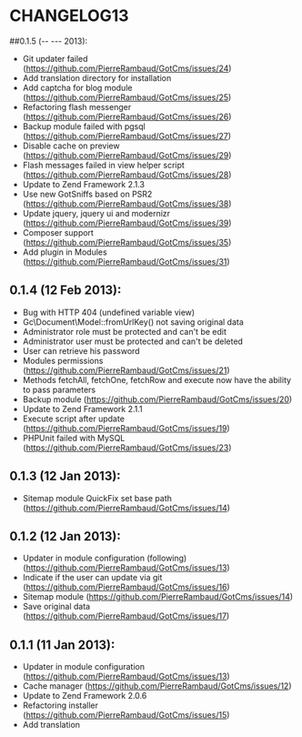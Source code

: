 # CHANGELOG13

##0.1.5 (-- --- 2013):
- Git updater failed (https://github.com/PierreRambaud/GotCms/issues/24)
- Add translation directory for installation
- Add captcha for blog module (https://github.com/PierreRambaud/GotCms/issues/25)
- Refactoring flash messenger (https://github.com/PierreRambaud/GotCms/issues/26)
- Backup module failed with pgsql (https://github.com/PierreRambaud/GotCms/issues/27)
- Disable cache on preview (https://github.com/PierreRambaud/GotCms/issues/29)
- Flash messages failed in view helper script (https://github.com/PierreRambaud/GotCms/issues/28)
- Update to Zend Framework 2.1.3
- Use new GotSniffs based on PSR2 (https://github.com/PierreRambaud/GotCms/issues/38)
- Update jquery, jquery ui and modernizr (https://github.com/PierreRambaud/GotCms/issues/39)
- Composer support (https://github.com/PierreRambaud/GotCms/issues/35)
- Add plugin in Modules (https://github.com/PierreRambaud/GotCms/issues/31)

## 0.1.4 (12 Feb 2013):
- Bug with HTTP 404 (undefined variable view)
- Gc\Document\Model::fromUrlKey() not saving original data
- Administrator role must be protected and can't be edit
- Administrator user must be protected and can't be deleted
- User can retrieve his password
- Modules permissions (https://github.com/PierreRambaud/GotCms/issues/21)
- Methods fetchAll, fetchOne, fetchRow and execute now have the ability to pass parameters
- Backup module (https://github.com/PierreRambaud/GotCms/issues/20)
- Update to Zend Framework 2.1.1
- Execute script after update (https://github.com/PierreRambaud/GotCms/issues/19)
- PHPUnit failed with MySQL (https://github.com/PierreRambaud/GotCms/issues/23)

## 0.1.3 (12 Jan 2013):
- Sitemap module QuickFix set base path (https://github.com/PierreRambaud/GotCms/issues/14)

## 0.1.2 (12 Jan 2013):
- Updater in module configuration (following) (https://github.com/PierreRambaud/GotCms/issues/13)
- Indicate if the user can update via git (https://github.com/PierreRambaud/GotCms/issues/16)
- Sitemap module (https://github.com/PierreRambaud/GotCms/issues/14)
- Save original data (https://github.com/PierreRambaud/GotCms/issues/17)

## 0.1.1 (11 Jan 2013):
- Updater in module configuration (https://github.com/PierreRambaud/GotCms/issues/13)
- Cache manager (https://github.com/PierreRambaud/GotCms/issues/12)
- Update to Zend Framework 2.0.6
- Refactoring installer (https://github.com/PierreRambaud/GotCms/issues/15)
- Add translation
